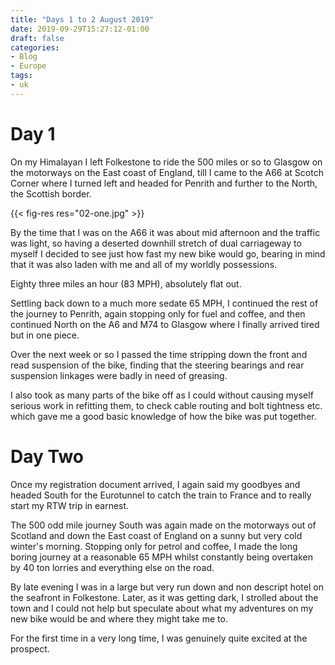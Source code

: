 ```yaml
---
title: "Days 1 to 2 August 2019"
date: 2019-09-29T15:27:12-01:00
draft: false
categories:
- Blog
- Europe
tags:
- uk
---
```


# Day 1

On my Himalayan I left Folkestone to ride the 500 miles or so to Glasgow on the motorways on the East coast of England, till I came to the A66 at Scotch Corner where I turned left and headed for Penrith and further to the North, the Scottish border.

{{< fig-res res="02-one.jpg" >}}

<!--more-->

By the time that I was on the A66 it was about mid afternoon and the traffic was light, so having a deserted downhill stretch of dual carriageway to myself I decided to see just how fast my new bike would go, bearing in mind that it was also laden with me and all of my worldly possessions.

Eighty three miles an hour (83 MPH), absolutely flat out.

Settling back down to a much more sedate 65 MPH, I continued the rest of the journey to Penrith, again stopping only for fuel and coffee, and then continued North on the A6 and M74 to Glasgow where I finally arrived tired but in one piece.

Over the next week or so I passed the time stripping down the front and read suspension of the bike, finding that the steering bearings and rear suspension linkages were badly in need of greasing.

I also took as many parts of the bike off as I could without causing myself serious work in refitting them, to check cable routing and bolt tightness etc. which gave me a good basic knowledge of how the bike was put together.

# Day Two

Once my registration document arrived, I again said my goodbyes and headed South for the Eurotunnel to catch the train to France and to really start my RTW trip in earnest.

The 500 odd mile journey South was again made on the motorways out of Scotland and down the East coast of England on a sunny but very cold winter's morning. Stopping only for petrol and coffee, I made the long boring journey at a reasonable 65 MPH whilst constantly being overtaken by 40 ton lorries and everything else on the road.

By late evening I was in a large but very run down and non descript hotel on the seafront in Folkestone. Later, as it was getting dark, I strolled about the town and I could not help but speculate about what my adventures on my new bike would be and where they might take me to.

For the first time in a very long time, I was genuinely quite excited at the prospect.